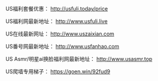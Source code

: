 US福利套餐优惠：
http://usfuli.today/price

US福利网最新地址：
http://www.usfuli.live

US在线最新网址：
http://www.uszaixian.com

US番号网最新地址：
http://www.usfanhao.com

US Asmr/明星ai换脸福利网最新地址：
http://www.usasmr.top

US爬墙专用梯子：
https://goen.win/92fud9
